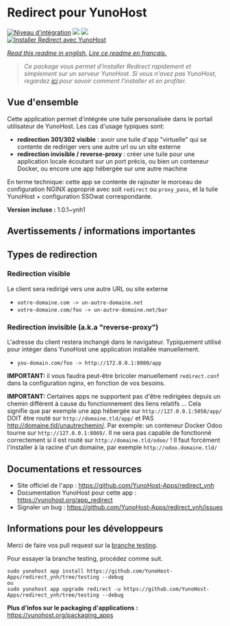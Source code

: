 # Redirect pour YunoHost

[![Niveau d'intégration](https://dash.yunohost.org/integration/redirect.svg)](https://dash.yunohost.org/appci/app/redirect) ![](https://ci-apps.yunohost.org/ci/badges/redirect.status.svg) ![](https://ci-apps.yunohost.org/ci/badges/redirect.maintain.svg)  
[![Installer Redirect avec YunoHost](https://install-app.yunohost.org/install-with-yunohost.svg)](https://install-app.yunohost.org/?app=redirect)

*[Read this readme in english.](./README.md)*
*[Lire ce readme en français.](./README_fr.md)*

> *Ce package vous permet d'installer Redirect rapidement et simplement sur un serveur YunoHost.
Si vous n'avez pas YunoHost, regardez [ici](https://yunohost.org/#/install) pour savoir comment l'installer et en profiter.*

## Vue d'ensemble

Cette application permet d'intégrée une tuile personalisée dans le portail utilisateur de YunoHost. Les cas d'usage typiques sont:
- **redirection 301/302 visible** : avoir une tuile d'app "virtuelle" qui se contente de rediriger vers une autre url ou un site externe
- **redirection invisible / reverse-proxy** : créer une tuile pour une application locale écoutant sur un port précis, ou bien un conteneur Docker, ou encore une app hébergée sur une autre machine

En terme technique: cette app se contente de rajouter le morceau de configuration NGINX approprié avec soit `redirect` ou `proxy_pass`, et la tuile YunoHost + configuration SSOwat correspondante.


**Version incluse :** 1.0.1~ynh1



## Avertissements / informations importantes

## Types de redirection

### Redirection visible

Le client sera redirigé vers une autre URL ou site externe

- `votre-domaine.com -> un-autre-domaine.net`
- `votre-domaine.com/foo -> un-autre-domaine.net/bar`

### Redirection invisible (a.k.a "reverse-proxy")

L'adresse du client restera inchangé dans le navigateur. Typiquement utilisé pour intéger dans YunoHost une application installée manuellement.
    
- `you-domain.com/foo -> http://172.0.0.1:8080/app`

**IMPORTANT:** il vous faudra peut-être bricoler manuellement `redirect.conf` dans la configuration nginx, en fonction de vos besoins.

**IMPORTANT:** Certaines apps ne supportent pas d'être redirigées depuis un chemin différent à cause du fonctionnement des liens relatifs ... Cela signifie que par exemple une app hébergée sur `http://127.0.0.1:5050/app/` DOIT être routé sur `http://domaine.tld/app/` et PAS http://domaine.tld/unautrechemin/. Par exemple: un conteneur Docker Odoo tourne sur `http://127.0.0.1:8069/`. Il ne sera pas capable de fonctionné correctement si il est routé sur `http://domaine.tld/odoo/` ! Il faut forcément l'installer à la racine d'un domaine, par exemple `http://odoo.domaine.tld/`

## Documentations et ressources

* Site officiel de l'app : https://github.com/YunoHost-Apps/redirect_ynh
* Documentation YunoHost pour cette app : https://yunohost.org/app_redirect
* Signaler un bug : https://github.com/YunoHost-Apps/redirect_ynh/issues

## Informations pour les développeurs

Merci de faire vos pull request sur la [branche testing](https://github.com/YunoHost-Apps/redirect_ynh/tree/testing).

Pour essayer la branche testing, procédez comme suit.
```
sudo yunohost app install https://github.com/YunoHost-Apps/redirect_ynh/tree/testing --debug
ou
sudo yunohost app upgrade redirect -u https://github.com/YunoHost-Apps/redirect_ynh/tree/testing --debug
```

**Plus d'infos sur le packaging d'applications :** https://yunohost.org/packaging_apps